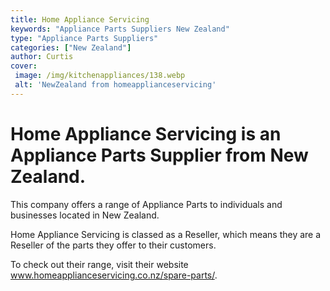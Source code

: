 ```yaml
---
title: Home Appliance Servicing
keywords: "Appliance Parts Suppliers New Zealand"
type: "Appliance Parts Suppliers"
categories: ["New Zealand"]
author: Curtis
cover:
 image: /img/kitchenappliances/138.webp
 alt: 'NewZealand from homeapplianceservicing'
---
```


# Home Appliance Servicing is an Appliance Parts Supplier from New Zealand.

This company offers a range of Appliance Parts to individuals and businesses located in New Zealand.

Home Appliance Servicing is classed as a Reseller, which means they are a Reseller of the parts they offer to their customers.

To check out their range, visit their website www.homeapplianceservicing.co.nz/spare-parts/.
